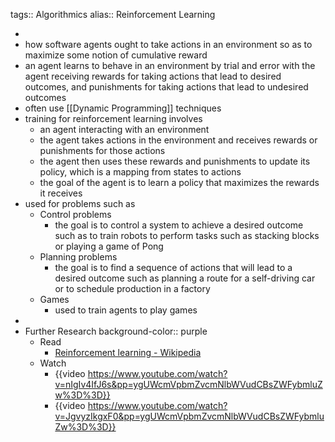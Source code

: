 tags:: Algorithmics
alias:: Reinforcement Learning

-
- how software agents ought to take actions in an environment so as to maximize some notion of cumulative reward
- an agent learns to behave in an environment by trial and error with the agent receiving rewards for taking actions that lead to desired outcomes, and punishments for taking actions that lead to undesired outcomes
- often use [[Dynamic Programming]] techniques
- training for reinforcement learning involves
	- an agent interacting with an environment
	- the agent takes actions in the environment and receives rewards or punishments for those actions
	- the agent then uses these rewards and punishments to update its policy, which is a mapping from states to actions
	- the goal of the agent is to learn a policy that maximizes the rewards it receives
- used for problems such as
	- Control problems
		- the goal is to control a system to achieve a desired outcome such as to train robots to perform tasks such as stacking blocks or playing a game of Pong
	- Planning problems
		- the goal is to find a sequence of actions that will lead to a desired outcome such as planning a route for a self-driving car or to schedule production in a factory
	- Games
		- used to train agents to play games
-
- Further Research
  background-color:: purple
	- Read
		- [Reinforcement learning - Wikipedia](https://en.wikipedia.org/wiki/Reinforcement_learning)
	- Watch
		- {{video https://www.youtube.com/watch?v=nIgIv4IfJ6s&pp=ygUWcmVpbmZvcmNlbWVudCBsZWFybmluZw%3D%3D}}
		- {{video https://www.youtube.com/watch?v=JgvyzIkgxF0&pp=ygUWcmVpbmZvcmNlbWVudCBsZWFybmluZw%3D%3D}}